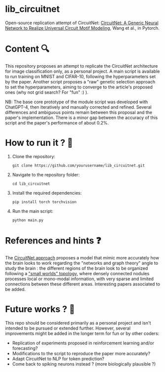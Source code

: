 # lib_circuitnet

Open-source replication attempt of CircuitNet: [CircuitNet: A Generic Neural Network to Realize Universal Circuit Motif Modeling](https://openreview.net/pdf?id=Fl9q5z40e3), Wang et al., in Pytorch.

# Content :mag:
This repository proposes an attempt to replicate the CircuitNet architecture for image classification only, as a personal project. A main script is available to run training on MNIST and CIFAR-10, following the hyperparameters set by the paper. Another script proposes a "raw" genetic selection approach to set the hyperparameters, aiming to converge to the article's proposed ones (why not grid search? For "fun" :) ).

NB: The base core prototype of the module script was developed with ChatGPT-4, then iteratively and manually corrected and refined. Several differences and ambiguous points remain between this proposal and the paper's implementation. There is a minor gap between the accuracy of this script and the paper's performance of about 0.2%.

# How to run it ? :rocket:

1. Clone the repository:
   ```
   git clone https://github.com/yourusername/lib_circuitnet.git
   ```
3. Navigate to the repository folder:
   ```
   cd lib_circuitnet
   ```
5. Install the required dependencies:
   ```
   pip install torch torchvision
   ```   
7. Run the main script:
   ```
   python main.py
   ```

# References and hints :question:
The [CircuitNet approach](https://openreview.net/pdf?id=Fl9q5z40e3) proposes a model that mimic more accurately how the brain looks to work regarding the "networks and graph theory" angle to study the brain : the different regions of the brain look to be organized following a ["small worlds" topology](https://pubmed.ncbi.nlm.nih.gov/17079517/), where densely connected nodules processes local or mono-modal information, with very sparse and limited connections between these different areas. 
Interesting papers associated to be added. 

# Future works ? :construction:

This repo should be considered primarily as a personal project and isn't intended to be pursued or extended further. However, several improvements might be added in the longer term for fun or by other coders:
- Replication of experiments proposed in reinforcement learning and/or forecasting?
- Modifications to the script to reproduce the paper more accurately?
- Adapt CircuitNet to NLP for token prediction?
- Come back to spiking neurons instead ? (more biologically plausible ?)

